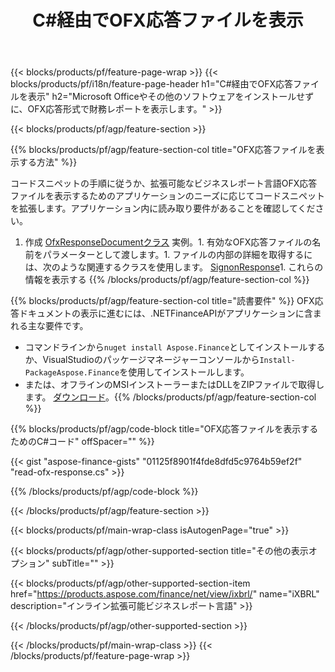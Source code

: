 ﻿---
title: C#経由でOFX応答ファイルを表示
description: OFX応答ファイルを表示するためのサンプルコード。 APIサンプルコードを使用して、.NETベースのアプリケーション内のバッチOFX応答ファイルを表示します。 
url: /ja/net/view/ofx-response/
family: finance
platformtag: net
feature: view
informat: OFX response
outformat: 
otherformats: 
---
{{< blocks/products/pf/feature-page-wrap >}}
{{< blocks/products/pf/i18n/feature-page-header h1="C#経由でOFX応答ファイルを表示" h2="Microsoft Officeやその他のソフトウェアをインストールせずに、OFX応答形式で財務レポートを表示します。" >}}

{{< blocks/products/pf/agp/feature-section >}}

{{% blocks/products/pf/agp/feature-section-col title="OFX応答ファイルを表示する方法" %}}

コードスニペットの手順に従うか、拡張可能なビジネスレポート言語OFX応答ファイルを表示するためのアプリケーションのニーズに応じてコードスニペットを拡張します。アプリケーション内に読み取り要件があることを確認してください。

1. 作成 [OfxResponseDocumentクラス](https://apireference.aspose.com/finance/net/aspose.finance.ofx/ofxresponsedocument) 実例。1. 有効なOFX応答ファイルの名前をパラメーターとして渡します。1. ファイルの内部の詳細を取得するには、次のような関連するクラスを使用します。 [SignonResponse](https://apireference.aspose.com/finance/net/aspose.finance.ofx.signon/signonresponse)1. これらの情報を表示する
{{% /blocks/products/pf/agp/feature-section-col %}}

{{% blocks/products/pf/agp/feature-section-col title="読書要件" %}}
OFX応答ドキュメントの表示に進むには、.NETFinanceAPIがアプリケーションに含まれる主な要件です。 
- コマンドラインから```nuget install Aspose.Finance```としてインストールするか、VisualStudioのパッケージマネージャーコンソールから```Install-PackageAspose.Finance```を使用してインストールします。
- または、オフラインのMSIインストーラーまたはDLLをZIPファイルで取得します。 [ダウンロード](https://downloads.aspose.com/finance/net)。{{% /blocks/products/pf/agp/feature-section-col %}}

{{% blocks/products/pf/agp/code-block title="OFX応答ファイルを表示するためのC#コード" offSpacer="" %}}

{{< gist "aspose-finance-gists" "01125f8901f4fde8dfd5c9764b59ef2f" "read-ofx-response.cs" >}}

{{% /blocks/products/pf/agp/code-block %}}

{{< /blocks/products/pf/agp/feature-section >}}

{{< blocks/products/pf/main-wrap-class isAutogenPage="true" >}}

{{< blocks/products/pf/agp/other-supported-section title="その他の表示オプション" subTitle="" >}}

{{< blocks/products/pf/agp/other-supported-section-item href="https://products.aspose.com/finance/net/view/ixbrl/" name="iXBRL" description="インライン拡張可能ビジネスレポート言語" >}}

{{< /blocks/products/pf/agp/other-supported-section >}}

{{< /blocks/products/pf/main-wrap-class >}}
{{< /blocks/products/pf/feature-page-wrap >}}